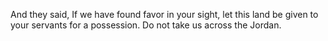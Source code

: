 And they said, If we have found favor in your sight, let this land be given to your servants for a possession. Do not take us across the Jordan.
